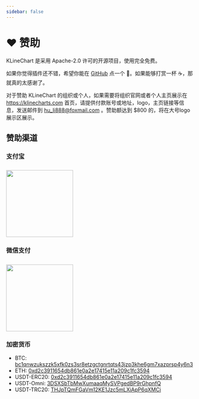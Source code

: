 ```yaml
---
sidebar: false
---
```


# ❤️ 赞助

KLineChart 是采用 Apache-2.0 许可的开源项目，使用完全免费。

如果你觉得插件还不错，希望你能在 [GitHub](https://github.com/liihuu/KLineChart) 点一个 🌟。如果能够打赏一杯 ☕️，那就真的太感谢了。

对于赞助 KLineChart 的组织或个人，如果需要将组织官网或者个人主页展示在 https://klinecharts.com 首页，请提供付款账号或地址，logo，主页链接等信息，发送邮件到 hu_li888@foxmail.com 。赞助额达到 $800 的，将在大号logo展示区展示。

## 赞助渠道
### 支付宝
<img style="width:180px;margin-top:10px" src="/images/alipay_qr_code.png"/>

### 微信支付
<img style="width:180px;margin-top:10px" src="/images/wechat_pay_qr_code.png"/>

<!-- ## PayPal
+ [paypal](https://paypal.me/liihuu) -->

### 加密货币
+ BTC: [bc1qnwzukszzk5xfk0zs3sr8etzgctgnrtqts43jzp3khe6gm7xazprsp4y6n3]()
+ ETH: [0xd2c3911654db861e0a2e17415e11a209c1fc3594]()
+ USDT-ERC20: [0xd2c3911654db861e0a2e17415e11a209c1fc3594]()
+ USDT-Omni: [3DSXSbTbMwXumaaqMySVPgedBP9rGhpnfQ]()
+ USDT-TRC20: [THJpTQmFGaVm12KE1Jzc5mLXiApP6qXMCi]()